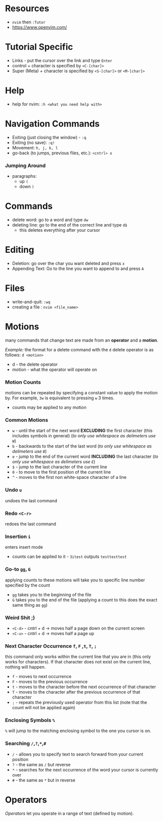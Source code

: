 # Resources
- `nvim` then `:Tutor`
- https://www.openvim.com/
#  Tutorial Specific 
- Links - put the cursor over the link and type `Enter`
- control + character is specified by `<C-[char]>`
- Super (Meta) + character is specified by `<S-[char]>` or `<M-[char]>`
# Help
- help for nvim: `:h <what you need help with>`

# Navigation Commands
- Exiting (just closing the window) - `:q`
- Exiting (no save): `:q!`
- Movement: `h, j, k, l`
- go-back (to jumps, previous files, etc.): `<cntrl> o`

### Jumping Around
- paragraphs: 
	- up  `(`
	- down  `)`

# Commands
- delete word: go to a word and type `dw`
- deleting line: go to the end of the correct line and type `d$`
	- this deletes everything after your cursor 

# Editing
- Deletion:  go over the char you want deleted and press `x`
- Appending Text: Go to the line you want to append to and press `A`

# Files
- write-and-quit: `:wq`
- creating a file : `nvim <file_name>`

# Motions 
many commands that change text are made from an **operator** and a **motion**.

*Example:*
the format for a delete command with the `d` delete operator is as follows:
			`d <motion>`
- d - the delete operator 
- motion - what the operator will operate on 

### Motion Counts 
motions can be repeated by specifying a constant value to apply the motion by. For example, `3w` is equivalent to pressing `w` 3 times.  
- counts may be applied to any motion 

### Common Motions
- `w` - until the start of the next word **EXCLUDING** the first character (this includes symbols in general) (*to only use whitespace as delimeters use `W`*) 
- `b` - backwards to the start of the last word (*to only use whitespace as delimeters use `B`*) 
- `e` - jump to the end of the current word **INCLUDING** the last character (*to only use whitespace as delimeters use `E`*) 
- `$` - jump to the last character of the current line 
- `0` - to move to the first position of the current line
- `^` - moves to the first non white-space character of a line 

### Undo `u`
undoes the last command 

### Redo `<C-r>`
redoes the last command 

### Insertion  `i`
enters insert mode 
- counts can be applied to it - `3itest` outputs `testtesttest`

### Go-to `gg`, `G`
applying counts to these motions will take you to specific line number specified by the count 
- `gg` takes you to the beginning of the file 
- `G` takes you to the end of the file (applying a count to this does the exact same thing as `gg`)

### Weird Shit ;) 
- `<C-d>` - cntrl + d -> moves half a page down on the current screen
- `<C-u>` - cntrl + d -> moves half a page up 

### Next Character Occurrence `f`, `F` ,`t`, `T`, `;`
this command only works within the current line that you are in (this only works for characters). If that character does not exist on the current line, nothing will happen. 
- `f` - moves to next occurrence 
- `F` - moves to the previous occurrence 
- `t` - moves to the character before the next occurrence of that character 
- `T` - moves to the character after the previous occurrence of that character
- `;` - repeats the previously used operator from this list (note that the count will not be applied again)
### Enclosing Symbols `%`
`%` will jump to the matching enclosing symbol to the one you cursor is on. 

### Searching `/`,`?`,`*`,`#`
- `/` - allows you to specify text to search forward from your current position 
- `?` - the same as `/` but reverse
- `*` - searches for the next occurrence of the word your cursor is currently over 
- `#` - the same as `*` but in reverse

# Operators
_Operators_ let you operate in a range of text (defined by motion).